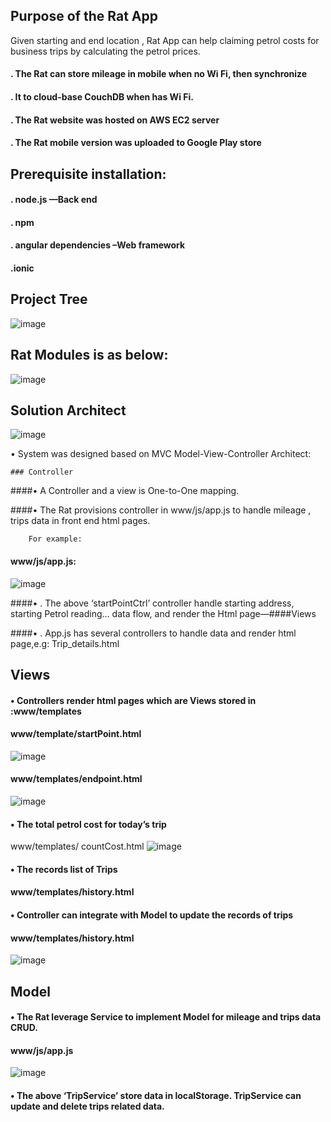 ## Purpose of the Rat App

Given starting and end location , Rat App can help claiming petrol costs for business trips by calculating the petrol prices.

####	. The Rat can store mileage in mobile when no Wi Fi, then synchronize 
####   .  It to cloud-base CouchDB when has Wi Fi.
####	. The Rat website was hosted on AWS EC2 server
####	. The Rat mobile version was uploaded to Google Play store


	
## Prerequisite installation:
####	. node.js                           —Back end
####	. npm
####	. angular dependencies              –Web framework
####	.ionic                                 



##  Project Tree

![image](https://github.com/githubmave/Mobile-Mileage-Tracker/assets/8073738/e4ef8db4-ef10-4fe8-97a3-b2ce2936ae6b)


## Rat Modules is as below:


![image](https://github.com/githubmave/Mobile-Mileage-Tracker/assets/8073738/6534d4ac-8f31-4a4a-b3d7-1ba81e2ad13d)


## Solution Architect


![image](https://github.com/githubmave/Mobile-Mileage-Tracker/assets/8073738/3bbf3ed0-cea9-458e-a98d-6a5f8aa78ea8)



•	System was designed based on MVC Model-View-Controller Architect: 




	### Controller


 
####•	A Controller and a view is One-to-One mapping. 

####•	The Rat provisions controller in www/js/app.js  to handle mileage , trips data in front end html pages. 
 
        For example:





#### www/js/app.js: 


![image](https://github.com/githubmave/Mobile-Mileage-Tracker/assets/8073738/418536ad-d8a7-4291-b645-f969d0216a17)





####•	. The above ‘startPointCtrl’ controller handle starting address, starting 
Petrol reading… data flow, and render the Html page—####Views
 
####•	.  App.js has several controllers to handle data and render html page,e.g: Trip_details.html



##      Views

#### •	Controllers render html pages which are Views stored in :www/templates

#### www/template/startPoint.html


![image](https://github.com/githubmave/Mobile-Mileage-Tracker/assets/8073738/2c96d08c-4163-4cfa-80c8-5b900bfca944)



#### www/templates/endpoint.html



![image](https://github.com/githubmave/Mobile-Mileage-Tracker/assets/8073738/f005de0e-d0dc-441c-a39b-fcf933af2a5f)




#### •	The total petrol cost for today’s trip
www/templates/ countCost.html
![image](https://github.com/githubmave/Mobile-Mileage-Tracker/assets/8073738/df40ec66-42d1-4f70-8738-f709e2b469ac)





#### •	The records list of Trips
#### www/templates/history.html



#### •	Controller can integrate with Model to update the records of trips


#### www/templates/history.html 


![image](https://github.com/githubmave/Mobile-Mileage-Tracker/assets/8073738/e9a0b199-5f74-41e2-9b1b-09b641a56ce3)




##      Model

#### •	The Rat leverage Service to implement Model for mileage and trips data CRUD.





#### www/js/app.js

![image](https://github.com/githubmave/Mobile-Mileage-Tracker/assets/8073738/61c83cc9-0929-4185-8622-322b54d12155)



#### •	The above ‘TripService’ store data in localStorage. TripService can update and delete trips related data. 







